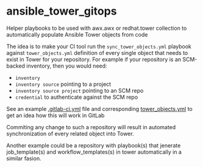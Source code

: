 # ansible_tower_gitops
Helper playbooks to be used with awx.awx or redhat.tower collection to automatically populate Ansible Tower objects from code


The idea is to make your CI tool run the `sync_tower_objects.yml` playbook against `tower_objects.yml` definition of every single object that needs to exist in Tower for your repository. For example if your repository is an SCM-backed inventory, then you would need:

* `inventory`
* `inventory source` pointing to a project
* `inventory source project` pointing to an SCM repo
* `credential` to authenticate against the SCM repo

See an example [.gitlab-ci.yml](inventories/example_inventory/.gitlab-ci.yml) file and corresponding [tower_objects.yml](inventories/example_inventory/tower_objects.yml) to get an idea how this will work in GitLab

Commiting any change to such a repository will result in automated synchronization of every related object into Tower.

Another example could be a repository with playbook(s) that jenerate job_template(s) and workflow_templates(s) in tower automatically in a similar fasion.
